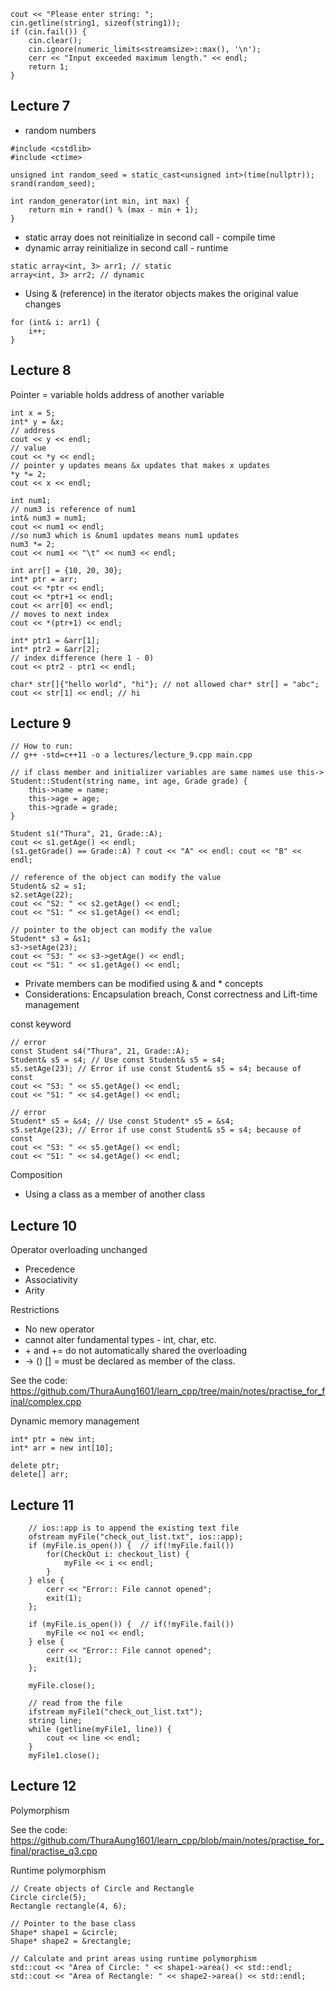 ```
cout << "Please enter string: ";
cin.getline(string1, sizeof(string1));
if (cin.fail()) {
    cin.clear();
    cin.ignore(numeric_limits<streamsize>::max(), '\n');
    cerr << "Input exceeded maximum length." << endl;
    return 1;
}
```

## Lecture 7

- random numbers
```
#include <cstdlib>
#include <ctime>

unsigned int random_seed = static_cast<unsigned int>(time(nullptr));
srand(random_seed);

int random_generator(int min, int max) {
    return min + rand() % (max - min + 1);
}
```

- static array does not reinitialize in second call - compile time
- dynamic array reinitialize in second call - runtime

```
static array<int, 3> arr1; // static
array<int, 3> arr2; // dynamic
```

- Using & (reference) in the iterator objects makes the original value changes
```
for (int& i: arr1) {
    i++;
}
```

## Lecture 8
Pointer = variable holds address of another variable
```
int x = 5;
int* y = &x;
// address
cout << y << endl;
// value
cout << *y << endl;
// pointer y updates means &x updates that makes x updates
*y *= 2;
cout << x << endl;

int num1;
// num3 is reference of num1
int& num3 = num1;
cout << num1 << endl;
//so num3 which is &num1 updates means num1 updates
num3 *= 2;
cout << num1 << "\t" << num3 << endl;
```

```
int arr[] = {10, 20, 30};
int* ptr = arr;
cout << *ptr << endl;
cout << *ptr+1 << endl;
cout << arr[0] << endl;
// moves to next index
cout << *(ptr+1) << endl;

int* ptr1 = &arr[1];
int* ptr2 = &arr[2];
// index difference (here 1 - 0)
cout << ptr2 - ptr1 << endl;
```

```
char* str[]{"hello world", "hi"}; // not allowed char* str[] = "abc";
cout << str[1] << endl; // hi
```

## Lecture 9
```
// How to run:
// g++ -std=c++11 -o a lectures/lecture_9.cpp main.cpp
```

```
// if class member and initializer variables are same names use this->
Student::Student(string name, int age, Grade grade) {
    this->name = name;
    this->age = age;
    this->grade = grade;
}
```

```
Student s1("Thura", 21, Grade::A);
cout << s1.getAge() << endl;
(s1.getGrade() == Grade::A) ? cout << "A" << endl: cout << "B" << endl;

// reference of the object can modify the value
Student& s2 = s1;
s2.setAge(22);
cout << "S2: " << s2.getAge() << endl;
cout << "S1: " << s1.getAge() << endl;

// pointer to the object can modify the value
Student* s3 = &s1;
s3->setAge(23);
cout << "S3: " << s3->getAge() << endl;
cout << "S1: " << s1.getAge() << endl;
```

- Private members can be modified using & and * concepts
- Considerations: Encapsulation breach, Const correctness and Lift-time management

const keyword
```
// error
const Student s4("Thura", 21, Grade::A);
Student& s5 = s4; // Use const Student& s5 = s4;
s5.setAge(23); // Error if use const Student& s5 = s4; because of const
cout << "S3: " << s5.getAge() << endl;
cout << "S1: " << s4.getAge() << endl;

// error
Student* s5 = &s4; // Use const Student* s5 = &s4;
s5.setAge(23); // Error if use const Student& s5 = s4; because of const
cout << "S3: " << s5.getAge() << endl;
cout << "S1: " << s4.getAge() << endl;
```

Composition
- Using a class as a member of another class

## Lecture 10

Operator overloading unchanged
- Precedence 
- Associativity
- Arity 

Restrictions
- No new operator
- cannot alter fundamental types - int, char, etc.
- \+ and += do not automatically shared the overloading
- -> () [] = must be declared as member of the class.

See the code: https://github.com/ThuraAung1601/learn_cpp/tree/main/notes/practise_for_final/complex.cpp

Dynamic memory management
```
int* ptr = new int;
int* arr = new int[10];

delete ptr;
delete[] arr;
```

## Lecture 11

```
    // ios::app is to append the existing text file
    ofstream myFile("check_out_list.txt", ios::app);
    if (myFile.is_open()) {  // if(!myFile.fail())
        for(CheckOut i: checkout_list) {
            myFile << i << endl;
        }
    } else {
        cerr << "Error:: File cannot opened";
        exit(1);
    };

    if (myFile.is_open()) {  // if(!myFile.fail())
        myFile << no1 << endl;
    } else {
        cerr << "Error:: File cannot opened";
        exit(1);
    };

    myFile.close();

    // read from the file
    ifstream myFile1("check_out_list.txt");
    string line;
    while (getline(myFile1, line)) {
        cout << line << endl;
    }
    myFile1.close();
```

## Lecture 12
Polymorphism

See the code: https://github.com/ThuraAung1601/learn_cpp/blob/main/notes/practise_for_final/practise_q3.cpp

Runtime polymorphism
```
// Create objects of Circle and Rectangle
Circle circle(5);
Rectangle rectangle(4, 6);

// Pointer to the base class
Shape* shape1 = &circle;
Shape* shape2 = &rectangle;

// Calculate and print areas using runtime polymorphism
std::cout << "Area of Circle: " << shape1->area() << std::endl;
std::cout << "Area of Rectangle: " << shape2->area() << std::endl;
```

